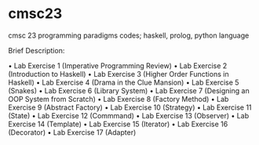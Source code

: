 # cmsc23
cmsc 23 programming paradigms codes; haskell, prolog, python language

Brief Description:

• Lab Exercise 1 (Imperative Programming Review)
• Lab Exercise 2 (Introduction to Haskell)
• Lab Exercise 3 (Higher Order Functions in Haskell)
• Lab Exercise 4 (Drama in the Clue Mansion)
• Lab Exercise 5 (Snakes)
• Lab Exercise 6 (Library System)
• Lab Exercise 7 (Designing an OOP System from Scratch)
• Lab Exercise 8 (Factory Method)
• Lab Exercise 9 (Abstract Factory)
• Lab Exercise 10 (Strategy)
• Lab Exercise 11 (State)
• Lab Exercise 12 (Commmand)
• Lab Exercise 13 (Observer)
• Lab Exercise 14 (Template)
• Lab Exercise 15 (Iterator)
• Lab Exercise 16 (Decorator)
• Lab Exercise 17 (Adapter)
